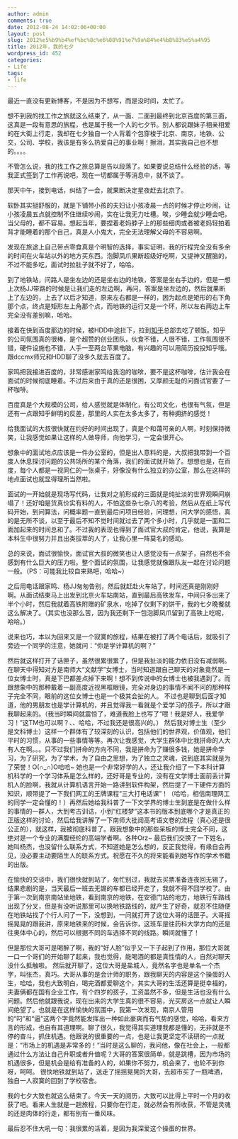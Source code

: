 ```yaml
---
author: admin
comments: true
date: 2012-08-24 14:02:06+00:00
layout: post
slug: 2012%e5%b9%b4%ef%bc%8c%e6%88%91%e7%9a%84%e4%b8%83%e5%a4%95
title: 2012年，我的七夕
wordpress_id: 452
categories:
- Life
tags:
- life
---
```


最近一直没有更新博客，不是因为不想写，而是没时间，太忙了。

想不到我的找工作之旅就这么结束了，从一面、二面到最终到北京百度的第三面，这真是一段有意思的旅程，也是属于我一个人的七夕节。别人都说跟妹子相亲相爱的在大街上行走，我却在七夕独自一个人背着个包穿梭于北京、南京，地铁、公交，公司、学校，我该是有多么热爱自己的事业啊！擦泪，其实我自己也不想的。。。。

不管怎么说，我的找工作之旅总算是告以段落了。如果要说总结什么经验的话，等我正式签到了工作再说吧，现在一切都属于等消息中，就不谈了。

那天中午，接到电话，纠结了一会，就果断决定星夜赶去北京了。

软卧其实挺舒服的，就是下铺带小孩的夫妇让小孩凌晨一点的时候才停止吵闹，让小孩凌晨五点就控制不住继续吵闹，实在让我无力吐槽。唉，少睡会就少睡会吧，当父母的，都不容易。想起当年，要捏着老妈脖子上的那些细肉或者被老妈轻拍着背才能睡着的那个自己，真是人小鬼大，完全无法理解父母的不容易啊。

发现在旅途上自己带点零食真是个明智的选择，事实证明，我的行程完全没有多余的时间在火车站以外的地方买东西。泡脚凤爪果断超级好吃啊，又提神又醒脑的，不过不能多吃，面试时拉肚子就不好了，哈哈。

到了地铁站，问路人是坐左边的还是坐右边的地铁，答案是坐右手边的，但是一想上次杨JJ带路的时候是让我们走的左边啊，再问，答案是坐左边的，然后就果断上了左边的，上去了以后才知道，原来左右都是一样的，因为起点是矩形的右下角那个点，终点是矩形左上角那个点，而地铁的运行又是一个环，所以左右两边上车完全没有差别嘛，哈哈。
<!-- more -->
接着在快到百度那边的时候，被HDD中途拦下，拉到[知乎](http://www.zhihu.com/)总部去吃了顿饭。知乎的公司氛围真的很棒，是个超赞的创业团队，伙食不错，人很不错，工作氛围很不错，硬件设施也不错，人手一至两台苹果电脑，有兴趣的可以用简历投投知乎哦。跟dccmx师兄和HDD聊了没多久就去百度了。

家鸣把我接进百度的，非常感谢家鸣给我泡的咖啡，要不是这杯咖啡，估计我会在面试的时候彻底睡着。不过后来由于真的还是很困，又厚颜无耻的问面试官要了一杯咖啡。

百度真是个大规模的公司，给人感觉就是体制化，有公司文化，也很有气氛，但是还有一点跟知乎鲜明的反差，那里的人实在太多太多了，有种拥挤的感觉！

给我面试的大叔很快就在约好的时间出现了，真是个和蔼可亲的人啊，时刻保持微笑，让我感觉如果让这样的人做导师，向他学习，一定会很开心。

想象中的面试地点应该是一件办公室的，但是出人意料的是，大叔把我带到一个百度人休息探讨问题的公共场所的某个角落，我们的面试就开始了。想想也是，在百度，每个人都是一视同仁的一张桌子，好像没有什么独立的办公室，那么在这样的地点面试也就显得理所当然啦。

面试的一开始就是现场写代码，让我对之前形成的三面就是纯扯淡的世界观瞬间崩塌了！还好咱是货真价实有料的人，不怕这些杂七杂八的考验，然后从在纸上写代码开始，到问算法，问概率题一直到最后问项目经验，问理想，问大学的感悟，真的是无所不谈，以至于最后不知不觉时间就过去了两个多小时，几乎就是一面和二面加起来的时间总和了。不过我的表现也得到了面试官大叔的肯定，他说，我算是本科生中很努力并且出类拔萃的人了，让我心里一阵莫名的感动。

总的来说，面试很愉快，面试官大叔的微笑也让人感觉没有一点架子，自然也不会感到有什么巨大的压力啦。整个面试的氛围，让我感觉就像跟队友一起在讨论问题一般。（PS：可能我比较自来熟吧，哈哈~）

之后用电话跟家鸣、杨JJ匆匆告别，然后就赶赴火车站了，时间还真是刚刚好啊。从面试结束马上出发到北京火车站南站，直到最后高铁发车，中间只多出来了半个小时，然后我就着高铁附赠的矿泉水，吃掉了仅剩下的饼干，我的七夕晚餐就这么解决了。（其实也没那么苦，因为我还剩下一包泡脚凤爪留到了高铁上吃呢，哈哈。）

说来也巧，本以为回来又是一个寂寞的旅程，结果在被打了两个电话后，就吸引了旁边一个同学的注意，她就问：“你是学计算机的啊？”

然后就这样打开了话匣子，虽然很累很累了，但是我扯淡的能力依旧没有减弱啊。在聊天中得知对方是南师大“文献学”女博士，当时知道跟自己聊天的对象竟然是一位女博士时，真是下巴都差点掉下来啊！想不到传说中的女博士也被我遇到了。而跟想象中的那种戴着一副高度近视黑框眼镜，完全对身边的事情不闻不问的那种样子完全不同，眼前的这位女博士也是一个极其会扯的人。
不过也是聊到后面才知道，他的男朋友也是学计算机的，并且觉得我一看就是个爱学习的孩子，所以才跟我聊起来的。（我当时瞬间就震惊了，难道我脸上也写了“喂！我是好人，我爱学习！”这TM也可以啊？、、哈哈，不过我还是很高兴的。）
然后我对博士生（至少是文科博士）这样一个群体有了较深刻的认识，包括他们的世界观，价值观，他们平时的习惯，从事的一些事情等等。再次让我感觉，大学生群体中比我拼命的人大有人在啊。。。只不过我们拼命的方向不同，我是拼命为了赚很多钱，她是拼命学习，为了研究，为了学术，为了自由之思想，为了独立之灵魂，说到底其实就是为了荣誉！O(∩_∩)O哈哈~
她也是一个非常好学的人，还让我介绍了一下本科计算机科学的一个学习体系是怎么样的，还好哥是专业的，没有在文学博士面前丢计算机人的脸啊，我就从计算机语言开始一路讲到软件构架，然后提了一下硬件方面的知识，顺带提了一下我们网工的王牌课程“三大打电话课”！（哈哈，相信南理网工的同学一定会懂的！）再然后她给我科普了一下文学界的博士生到底是在做什么样的事情的一群人，大到考古训诂，小到“红楼梦”这本书的版本到底哪个才是真正的正版这样的讨论，然后给我讲解了一下南师大批阅高考语文卷的流程（真心还是很公正的），就这样，我被彻底科普了。跟我想象中的那些呆板的博士完全不同，这绝对是一个专业的满腹经纶的高端学者啊。各种Orz~
最后我们交换了一下姓名，她叫杨杰，也没留什么联系方式，不知道她是怎么想的，反正我觉得，有缘自会再见，没必要主动要陌生人的联系方式。祝愿在不久的将来能看到她写作的学术书籍的出版。

在愉快的交谈中，我们很快就到站了，匆忙别过，我就去买票准备连夜回无锡了，结果悲剧的是，当天最后一班去无锡的车都已经开走了，我就不得不回学校了。由于第一次到南京南站坐地铁，看到南京的地铁，在安德门站的地方，地铁行车路线出现了分叉，但是有没听说那里可以换地铁路线的，就产生了好奇，就忍不住随便在地铁站找了个行人问了一下，没想到，一问就打开了这位大哥的话匣子。大哥摇摇晃晃的跟我讲，原来地铁来的时候，会告诉你，这班车是往药科大学方向的还是往奥体中心的，然后可以根据不同的车选择不同的线路。瞬间就懂了！

但是那位大哥可是喝醉了啊，我的“好人脸”似乎又一下子起到了作用，那位大哥就一口一个哥们的开始聊了起来，我也觉得，能喝酒的都是真性情的人，自然对聊天没什么抵触啦。
然后就开聊了，这位大哥是盐城人，竟然名字也是单名一个杰字，叫张杰，真巧。大哥从事的是会计师的职务，跟我聊天的内容是这个操蛋的人生，哈哈，我也大致明白，喝完酒都爱聊这个，其实大哥的生活还算是挺幸福的，夫妻俩都在国有企业工作，有个四岁的孩子，工资虽然不多，但是生活也没有什么问题。然后他就跟我说，现在出来的大学生真的很不容易，光买房这一点就让人瞬间绝望了。也就是在这样愉快的氛围中，我第一次发现，南京人管用的“叼”和“逼”这两个字竟然能发挥出一种如此豪爽而有气势的感觉，哈哈，看来方言的形成，也自有其道理啊。聊了很久，我觉得其实道理我都是懂的，无非就是不停的奋斗，抓住机遇。他跟说的很重要的一点，也是让我更坚定不读研的一点就是：“市场上的机遇是非常多的！”当时是这么聊的，我问他，像在社会上，一般都通过什么方法让自己升职或者升值呢？大哥的答案很简单，就是跳槽，因为市场的机遇很多，但是机会是给有准备的人的，如果你不努力，机会来了，也轮不到你呀，呵呵。
很快地铁就到站了，送走了摇摇晃晃的大哥，去超市买了一瓶啤酒，独自一人寂寞的回到了学校宿舍。

我的七夕大致也就这么结束了。今天一天的阅历，大致可以比得上平时一个月的收获了吧。看来人生就是一趟旅程，只要你在行走，就必然会有所收获，不管是灵魂的还是肉体的行走，都有别有一番风味。

最后忍不住大吼一句：我很累的活着，是因为我深爱这个操蛋的世界。
